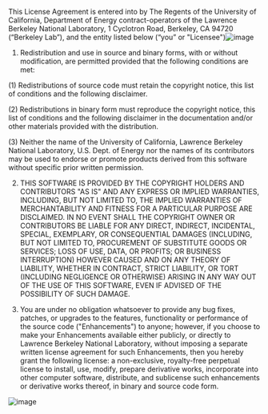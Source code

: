 This License Agreement is entered into by The Regents of the University of California, Department of Energy contract-operators of the Lawrence Berkeley National Laboratory, 1 Cyclotron Road, Berkeley, CA 94720 (“Berkeley Lab”), and the entity listed below (“you” or "Licensee")![image](https://github.com/user-attachments/assets/ba3a522a-8a06-4da4-a92c-887e65843974)
1. Redistribution and use in source and binary forms, with or without modification, are permitted provided that the following conditions are met:

(1) Redistributions of source code must retain the copyright notice, this list of conditions and the following disclaimer.

(2) Redistributions in binary form must reproduce the copyright notice, this list of conditions and the following disclaimer in the documentation and/or other materials provided with the distribution.

(3) Neither the name of the University of California, Lawrence Berkeley National Laboratory, U.S. Dept. of Energy nor the names of its contributors may be used to endorse or promote products derived from this software without specific prior written permission.

2. THIS SOFTWARE IS PROVIDED BY THE COPYRIGHT HOLDERS AND CONTRIBUTORS "AS IS" AND ANY EXPRESS OR IMPLIED WARRANTIES, INCLUDING, BUT NOT LIMITED TO, THE IMPLIED WARRANTIES OF MERCHANTABILITY AND FITNESS FOR A PARTICULAR PURPOSE ARE DISCLAIMED. IN NO EVENT SHALL THE COPYRIGHT OWNER OR CONTRIBUTORS BE LIABLE FOR ANY DIRECT, INDIRECT, INCIDENTAL, SPECIAL, EXEMPLARY, OR CONSEQUENTIAL DAMAGES (INCLUDING, BUT NOT LIMITED TO, PROCUREMENT OF SUBSTITUTE GOODS OR SERVICES; LOSS OF USE, DATA, OR PROFITS; OR BUSINESS INTERRUPTION) HOWEVER CAUSED AND ON ANY THEORY OF LIABILITY, WHETHER IN CONTRACT, STRICT LIABILITY, OR TORT (INCLUDING NEGLIGENCE OR OTHERWISE) ARISING IN ANY WAY OUT OF THE USE OF THIS SOFTWARE, EVEN IF ADVISED OF THE POSSIBILITY OF SUCH DAMAGE.

3. You are under no obligation whatsoever to provide any bug fixes, patches, or upgrades to the features, functionality or performance of the source code ("Enhancements") to anyone; however, if you choose to make your Enhancements available either publicly, or directly to Lawrence Berkeley National Laboratory, without imposing a separate written license agreement for such Enhancements, then you hereby grant the following license: a non-exclusive, royalty-free perpetual license to install, use, modify, prepare derivative works, incorporate into other computer software, distribute, and sublicense such enhancements or derivative works thereof, in binary and source code form.

![image](https://github.com/user-attachments/assets/60479c58-ddff-4d1c-8bfd-354e371e16fc)


